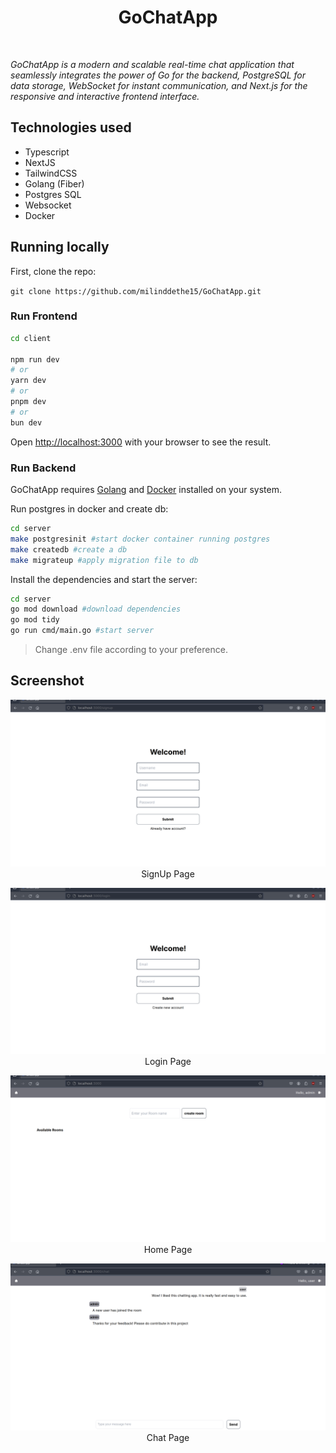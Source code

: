 <h1 align="center">GoChatApp</h1>
<br/>

_GoChatApp is a modern and scalable real-time chat application that seamlessly integrates the power of Go for the backend, PostgreSQL for data storage, WebSocket for instant communication, and Next.js for the responsive and interactive frontend interface._

## Technologies used
* Typescript
* NextJS
* TailwindCSS
* Golang (Fiber)
* Postgres SQL
* Websocket
* Docker

## Running locally
First, clone the repo:

```git clone https://github.com/milinddethe15/GoChatApp.git```

### Run Frontend
```bash
cd client

npm run dev
# or
yarn dev
# or
pnpm dev
# or
bun dev
```
Open [http://localhost:3000](http://localhost:3000) with your browser to see the result.

### Run Backend
GoChatApp requires [Golang](https://go.dev) and [Docker](https://docs.docker.com/get-docker) installed on your system.

Run postgres in docker and create db:

```sh
cd server
make postgresinit #start docker container running postgres
make createdb #create a db 
make migrateup #apply migration file to db
```

Install the dependencies and start the server:

```sh
cd server
go mod download #download dependencies
go mod tidy
go run cmd/main.go #start server
```
> Change .env file according to your preference.

## Screenshot
<p align="center"> <img src="./screenshots/signup.png"/>SignUp Page</p>
<p align="center"> <img src="./screenshots/login.png"/>Login Page</p>
<p align="center"> <img src="./screenshots/home.png"/>Home Page</p>
<p align="center"> <img src="./screenshots/chat.png"/>Chat Page</p>